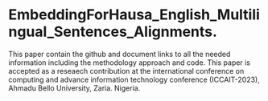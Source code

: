 # EmbeddingForHausa_English_Multilingual_Sentences_Alignments.
This paper contain the github and document links to all the needed information including the methodology approach and code. This paper is accepted as a reseaech contribution at the international conference on computing and advance information technology conference (ICCAIT-2023), Ahmadu Bello University, Zaria. Nigeria.
